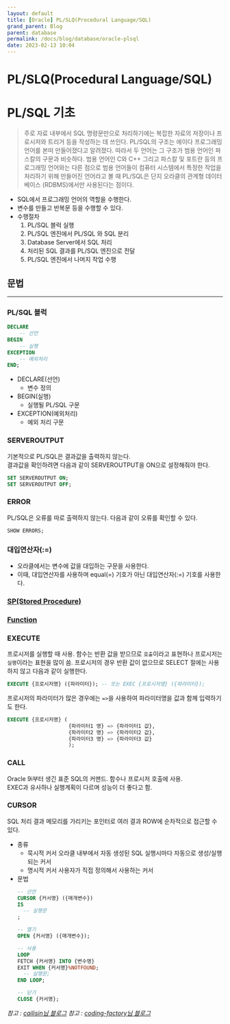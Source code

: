 ```yaml
---
layout: default
title: [Oracle] PL/SLQ(Procedural Language/SQL)
grand_parent: Blog
parent: database
permalink: /docs/blog/database/oracle-plsql
date: 2023-02-13 10:04
---
```


PL/SLQ(Procedural Language/SQL)
===

# PL/SQL 기초
> 주로 자료 내부에서 SQL 명령문만으로 처리하기에는 복잡한 자료의 저장이나 프로시저와 트리거 등을 작성하는 데 쓰인다. 
PL/SQL의 구조는 에이다 프로그래밍 언어를 본떠 만들어졌다고 알려졌다. 
따라서 두 언어는 그 구조가 범용 언어인 파스칼의 구문과 비슷하다. 
범용 언어인 C와 C++ 그리고 파스칼 및 포트란 등의 프로그래밍 언어와는 다른 점으로 
범용 언어들이 컴퓨터 시스템에서 특정한 작업을 처리하기 위해 만들어진 언어라고 볼 때 PL/SQL은 단지 오라클의 관계형 데이터베이스 (RDBMS)에서만 사용된다는 점이다.
- SQL에서 프로그래밍 언어의 역할을 수행한다.
- 변수를 만들고 반복문 등을 수행할 수 있다.
- 수행절차 
  1. PL/SQL 블럭 실행
  2. PL/SQL 엔진에서 PL/SQL 와 SQL 분리
  3. Database Server에서 SQL 처리
  4. 처리된 SQL 결과를 PL/SQL 엔진으로 전달
  5. PL/SQL 엔진에서 나머지 작업 수행

## 문법
- - -
### PL/SQL 블럭
```sql
DECLARE
    -- 선언
BEGIN
    -- 실행
EXCEPTION
    -- 예외처리
END;
```
- DECLARE(선언)
  - 변수 정의
- BEGIN(실행)
  - 실행될 PL/SQL 구문
- EXCEPTION(예외처리)
  - 예외 처리 구문
### SERVEROUTPUT
기본적으로 PL/SQL은 결과값을 출력하지 않는다.  
결과값을 확인하려면 다음과 같이 SERVEROUTPUT을 ON으로 설정해줘야 한다.
```sql
SET SERVEROUTPUT ON;
SET SERVEROUTPUT OFF;
```

### ERROR
PL/SQL은 오류를 따로 출력하지 않는다.
다음과 같이 오류를 확인할 수 있다.
```sql
SHOW ERRORS;
```


### 대입연산자(:=)
  - 오라클에서는 변수에 값을 대입하는 구문을 사용한다.
  - 이때, 대입연산자를 사용하며 equal(=) 기호가 아닌 대입연산자(:=) 기호를 사용한다. 

### [SP(Stored Procedure)](/docs/blog/database/oracle-sp)

### [Function](/docs/blog/database/oracle-fn)

### EXECUTE
프로시저를 실행할 때 사용. 
함수는 반환 값을 받으므로 `호출`이라고 표현하나 프로시저는 `실행`이라는 표현을 많이 씀.
프로시저의 경우 반환 값이 없으므로 SELECT 절에는 사용하지 않고 다음과 같이 실행한다.
```sql
EXECUTE {프로시저명} ({파라미터}); -- 또는 EXEC {프로시저명} ({파라미터}); 
```
프로시저의 파라미터가 많은 경우에는 `=>`을 사용하여 파라미터명을 값과 함께 입력하기도 한다.
```sql
EXECUTE {프로시저명} (
                    {파라미터1 명} => {파라미터1 값},
                    {파라미터2 명} => {파라미터2 값},
                    {파라미터3 명} => {파라미터3 값}
                    );   
```

### CALL
Oracle 9i부터 생긴 표준 SQL의 커맨드. 함수나 프로시저 호출에 사용.  
EXEC과 유사하나 실행계획이 다르며 성능이 더 좋다고 함.

### CURSOR
SQL 처리 결과 메모리를 가리키는 포인터로 여러 결과 ROW에 순차적으로 접근할 수 있다.  

- 종류
  - 묵시적 커서
    오라클 내부에서 자동 생성된 SQL 실행시마다 자동으로 생성/실행되는 커서
  - 명시적 커서
    사용자가 직접 정의해서 사용하는 커서
- 문법
  ```sql
  -- 선언
  CURSOR {커서명} ({매개변수})
  IS
    -- 실행문
  ;
  
  -- 열기
  OPEN {커서명} ({매개변수});
  
  -- 사용
  LOOP
  FETCH {커서명} INTO {변수명}
  EXIT WHEN {커서명}%NOTFOUND;
    -- 실행문;
  END LOOP;
  
  -- 닫기
  CLOSE {커서명};
  ```


*참고 : [cailisin님 블로그](https://cailisin.tistory.com/149)*
*참고 : [coding-factory님 블로그](https://coding-factory.tistory.com/455)*